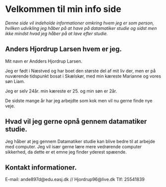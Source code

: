 <h1> Velkommen til min info side </h1>

*Denne side vil indeholde informationer omkring hvem jeg er som person, hvilken udvikling jeg håber på at have på datamatiker studie og sidst men ikke mindst hvad jeg håber på at lave efter studie.* 

<h2> Anders Hjordrup Larsen hvem er jeg. </h2>
Mit navn er Andders Hjordrup Larsen.


Jeg er født i Næstved og har boet den største del af mit liv der, men er på nuværende tidspunkt bosat i Skælskør, med min kæreste Marianne og vores søn Liam.



Jeg er selv 24år. min kæreste er 25. og min søn er 2år. 



De sidste mange år har jeg arbejdte som kok men vil nu gerne finde nye veje. 


<h2> Hvad vil jeg gerne opnå gennem datamatiker studie. </h2>
Jeg håber at jeg gennem Datamatiker studie kan blive bedre til at arbejde med computer.
Jeg vil især gerne lære mere vedrørende computer sikkerhed, da dette er et emne jeg finder yderest spæende. 





 <h2> Kontakt informationer. </h2>
E-mail: ande897d@edu.easj.dk // Hjordrup96@live.dk 
 Tlf: 25541839 

